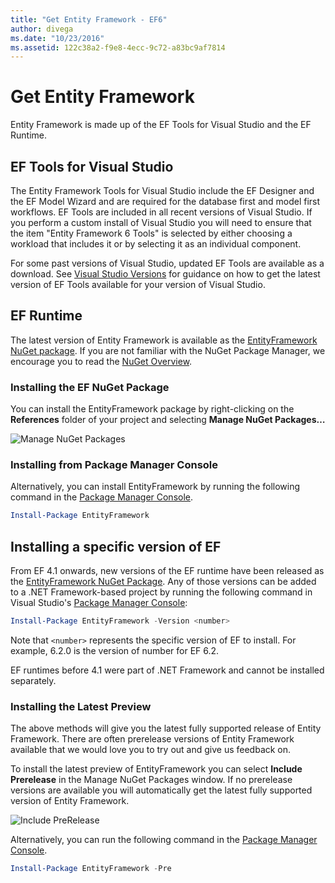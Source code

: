 ```yaml
---
title: "Get Entity Framework - EF6"
author: divega
ms.date: "10/23/2016"
ms.assetid: 122c38a2-f9e8-4ecc-9c72-a83bc9af7814
---
```

# Get Entity Framework
Entity Framework is made up of the EF Tools for Visual Studio and the EF Runtime.

## EF Tools for Visual Studio

The Entity Framework Tools for Visual Studio include the EF Designer and the EF Model Wizard and are required for the database first and model first workflows. EF Tools are included in all recent versions of Visual Studio. If you perform a custom install of Visual Studio you will need to ensure that the item "Entity Framework 6 Tools" is selected by either choosing a workload that includes it or by selecting it as an individual component.

For some past versions of Visual Studio, updated EF Tools are available as a download. See [Visual Studio Versions](~/ef6/what-is-new/visual-studio.md) for guidance on how to get the latest version of EF Tools available for your version of Visual Studio.

## EF Runtime

The latest version of Entity Framework is available as the [EntityFramework NuGet package](https://nuget.org/packages/EntityFramework/). If you are not familiar with the NuGet Package Manager, we encourage you to read the [NuGet Overview](https://docs.microsoft.com/nuget/consume-packages/overview-and-workflow).

### Installing the EF NuGet Package

You can install the EntityFramework package by right-clicking on the **References** folder of your project and selecting **Manage NuGet Packages…**

![Manage NuGet Packages](~/ef6/media/managenugetpackages.png)

### Installing from Package Manager Console

Alternatively, you can install EntityFramework by running the following command in the [Package Manager Console](https://docs.nuget.org/docs/start-here/using-the-package-manager-console).

``` powershell
Install-Package EntityFramework
```

## Installing a specific version of EF

From EF 4.1 onwards, new versions of the EF runtime have been released as the [EntityFramework NuGet Package](https://www.nuget.org/packages/EntityFramework/). Any of those versions can be added to a .NET Framework-based project by running the following command in Visual Studio's [Package Manager Console](https://docs.nuget.org/docs/start-here/using-the-package-manager-console):

``` powershell
Install-Package EntityFramework -Version <number>
```

Note that `<number>` represents the specific version of EF to install. For example, 6.2.0 is the version of number for EF 6.2.   

EF runtimes before 4.1 were part of .NET Framework and cannot be installed separately.

### Installing the Latest Preview

The above methods will give you the latest fully supported release of Entity Framework. There are often prerelease versions of Entity Framework available that we would love you to try out and give us feedback on.

To install the latest preview of EntityFramework you can select **Include Prerelease** in the Manage NuGet Packages window. If no prerelease versions are available you will automatically get the latest fully supported version of Entity Framework.

![Include PreRelease](~/ef6/media/includeprerelease.png)

Alternatively, you can run the following command in the [Package Manager Console](https://docs.nuget.org/docs/start-here/using-the-package-manager-console).

``` powershell
Install-Package EntityFramework -Pre
```
